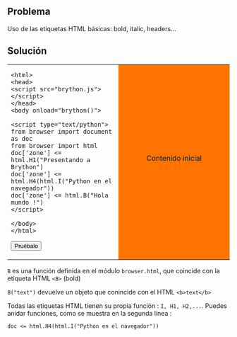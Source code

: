 Problema
--------

Uso de las etiquetas HTML b&aacute;sicas: bold, italic, headers...


Soluci&oacute;n
--------


<table width="100%">
<tr>
<td style="width:50%;">

    <html>
    <head>
    <script src="brython.js"></script>
    </head>
    <body onload="brython()">
    
    <script type="text/python">
    from browser import document as doc
    from browser import html
    doc['zone'] <= html.H1("Presentando a Brython")
    doc['zone'] <= html.H4(html.I("Python en el navegador"))
    doc['zone'] <= html.B("Hola mundo !")
    </script>
    
    </body>
    </html>

<button id="fill_zone">Pru&eacute;balo</button>
</td>
<td id="zone" style="background-color:#FF7400;text-align:center;">Contenido inicial<p>
</td>
</tr>
</table>

<script type="text/python3">
def fill_zone(ev):
    from browser import document as doc
    from browser import html
    doc['zone'] <= html.H1("Presentando a Brython")
    doc['zone'] <= html.H4(html.I("Python en el navegador"))
    doc['zone'] <= html.B("Hola mundo !")

doc['fill_zone'].bind('click', fill_zone)
</script>

`B` es una función definida en el módulo `browser.html`, que coincide con la etiqueta HTML `<B>` (bold)

`B("text")` devuelve un objeto que conincide con el HTML `<b>text</b>`

Todas las etiquetas HTML tienen su propia función : `I, H1, H2,...`. Puedes anidar funciones, como se muestra en la segunda línea :

    doc <= html.H4(html.I("Python en el navegador"))

